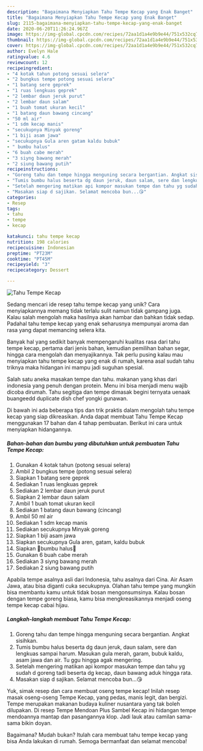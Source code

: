 ```yaml
---
description: "Bagaimana Menyiapkan Tahu Tempe Kecap yang Enak Banget"
title: "Bagaimana Menyiapkan Tahu Tempe Kecap yang Enak Banget"
slug: 2115-bagaimana-menyiapkan-tahu-tempe-kecap-yang-enak-banget
date: 2020-06-20T11:26:24.967Z
image: https://img-global.cpcdn.com/recipes/72aa1d1a4e9b9e44/751x532cq70/tahu-tempe-kecap-foto-resep-utama.jpg
thumbnail: https://img-global.cpcdn.com/recipes/72aa1d1a4e9b9e44/751x532cq70/tahu-tempe-kecap-foto-resep-utama.jpg
cover: https://img-global.cpcdn.com/recipes/72aa1d1a4e9b9e44/751x532cq70/tahu-tempe-kecap-foto-resep-utama.jpg
author: Evelyn Hale
ratingvalue: 4.6
reviewcount: 12
recipeingredient:
- "4 kotak tahun potong sesuai selera"
- "2 bungkus tempe potong sesuai selera"
- "1 batang sere geprek"
- "1 ruas lengkuas geprek"
- "2 lembar daun jeruk purut"
- "2 lembar daun salam"
- "1 buah tomat ukuran kecil"
- "1 batang daun bawang cincang"
- "50 ml air"
- "1 sdm kecap manis"
- "secukupnya Minyak goreng"
- "1 biji asam jawa"
- "secukupnya Gula aren gatam kaldu bubuk"
- " bumbu halus"
- "6 buah cabe merah"
- "3 siyng bawang merah"
- "2 siung bawang putih"
recipeinstructions:
- "Goreng tahu dan tempe hingga menguning secara bergantian. Angkat sisihkan."
- "Tumis bumbu halus beserta dg daun jeruk, daun salam, sere dan lengkuas sampai harum. Masukan gula merah, garam, bubuk kaldu, asam jawa dan air. Tu ggu hingga agak mengering."
- "Setelah mengering matikan api kompor masukan tempe dan tahu yg sudah d goreng tadi beserta dg kecap, daun bawang aduk hingga rata."
- "Masakan siap d sajikan. Selamat mencoba bun...😘"
categories:
- Resep
tags:
- tahu
- tempe
- kecap

katakunci: tahu tempe kecap 
nutrition: 198 calories
recipecuisine: Indonesian
preptime: "PT23M"
cooktime: "PT45M"
recipeyield: "3"
recipecategory: Dessert

---
```



![Tahu Tempe Kecap](https://img-global.cpcdn.com/recipes/72aa1d1a4e9b9e44/751x532cq70/tahu-tempe-kecap-foto-resep-utama.jpg)

Sedang mencari ide resep tahu tempe kecap yang unik? Cara menyiapkannya memang tidak terlalu sulit namun tidak gampang juga. Kalau salah mengolah maka hasilnya akan hambar dan bahkan tidak sedap. Padahal tahu tempe kecap yang enak seharusnya mempunyai aroma dan rasa yang dapat memancing selera kita.

Banyak hal yang sedikit banyak mempengaruhi kualitas rasa dari tahu tempe kecap, pertama dari jenis bahan, kemudian pemilihan bahan segar, hingga cara mengolah dan menyajikannya. Tak perlu pusing kalau mau menyiapkan tahu tempe kecap yang enak di rumah, karena asal sudah tahu triknya maka hidangan ini mampu jadi suguhan spesial.

Salah satu aneka masakan tempe dan tahu. makanan yang khas dari indonesia yang penuh dengan protein. Menu ini bisa menjadi menu wajib dicoba dirumah. Tahu segitiga dan tempe dimasak begini ternyata uenaak buangeedd duplicate dish chef yongki gunawan.


Di bawah ini ada beberapa tips dan trik praktis dalam mengolah tahu tempe kecap yang siap dikreasikan. Anda dapat membuat Tahu Tempe Kecap menggunakan 17 bahan dan 4 tahap pembuatan. Berikut ini cara untuk menyiapkan hidangannya.

<!--inarticleads1-->

##### Bahan-bahan dan bumbu yang dibutuhkan untuk pembuatan Tahu Tempe Kecap:

1. Gunakan 4 kotak tahun (potong sesuai selera)
1. Ambil 2 bungkus tempe (potong sesuai selera)
1. Siapkan 1 batang sere geprek
1. Sediakan 1 ruas lengkuas geprek
1. Sediakan 2 lembar daun jeruk purut
1. Siapkan 2 lembar daun salam
1. Ambil 1 buah tomat ukuran kecil
1. Sediakan 1 batang daun bawang (cincang)
1. Ambil 50 ml air
1. Sediakan 1 sdm kecap manis
1. Sediakan secukupnya Minyak goreng
1. Siapkan 1 biji asam jawa
1. Siapkan secukupnya Gula aren, gatam, kaldu bubuk
1. Siapkan  🌻bumbu halus🌻
1. Gunakan 6 buah cabe merah
1. Sediakan 3 siyng bawang merah
1. Sediakan 2 siung bawang putih


Apabila tempe asalnya asli dari Indonesia, tahu asalnya dari Cina. Air Asam Jawa, atau bisa diganti cuka secukupnya. Olahan tahu tempe yang mungkin bisa membantu kamu untuk tidak bosan mengonsumsinya. Kalau bosan dengan tempe goreng biasa, kamu bisa mengkreasikannya menjadi oseng tempe kecap cabai hijau. 

<!--inarticleads2-->

##### Langkah-langkah membuat Tahu Tempe Kecap:

1. Goreng tahu dan tempe hingga menguning secara bergantian. Angkat sisihkan.
1. Tumis bumbu halus beserta dg daun jeruk, daun salam, sere dan lengkuas sampai harum. Masukan gula merah, garam, bubuk kaldu, asam jawa dan air. Tu ggu hingga agak mengering.
1. Setelah mengering matikan api kompor masukan tempe dan tahu yg sudah d goreng tadi beserta dg kecap, daun bawang aduk hingga rata.
1. Masakan siap d sajikan. Selamat mencoba bun...😘


Yuk, simak resep dan cara membuat oseng tempe kecap! Inilah resep masak oseng-oseng Tempe Kecap, yang pedas, manis legit, dan bergizi. Tempe merupakan makanan budaya kuliner nusantara yang tak boleh dilupakan. Di resep Tempe Mendoan Plus Sambel Kecap ini hidangan tempe mendoannya mantap dan pasangannya klop. Jadi lauk atau camilan sama-sama bikin doyan. 

Bagaimana? Mudah bukan? Itulah cara membuat tahu tempe kecap yang bisa Anda lakukan di rumah. Semoga bermanfaat dan selamat mencoba!
